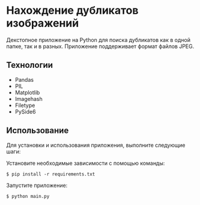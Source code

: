 <h1>Нахождение дубликатов изображений</h1>
Декстопное приложение на Python для поиска дубликатов как в одной папке, так и в разных.
Приложение поддерживает формат файлов JPEG.

<h2>Технологии</h2>

- Pandas
- PIL
- Matplotlib
- Imagehash
- Filetype
- PySide6

<h2>Использование</h2>
Для установки и использования приложения, выполните следующие шаги:

Установите необходимые зависимости с помощью команды:

`$ pip install -r requirements.txt`

Запустите приложение:

`$ python main.py`

